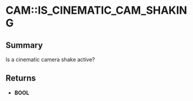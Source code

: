 # CAM::IS_CINEMATIC_CAM_SHAKING

## Summary
Is a cinematic camera shake active?

## Returns
* **BOOL**